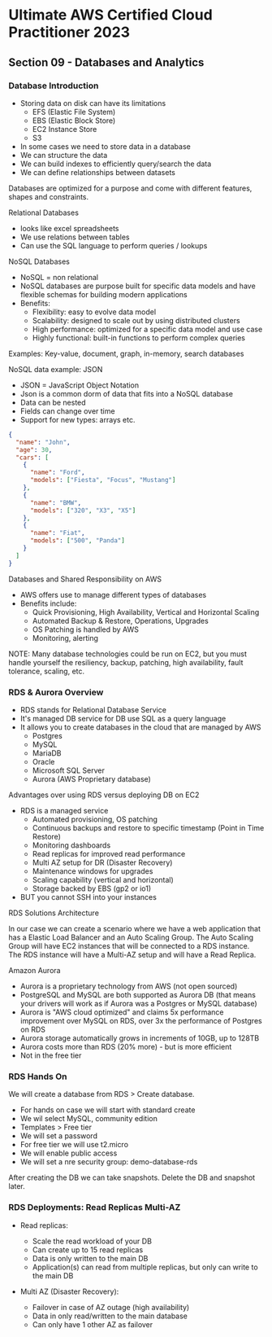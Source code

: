 # Ultimate AWS Certified Cloud Practitioner 2023

## Section 09 - Databases and Analytics

### Database Introduction

- Storing data on disk can have its limitations
  - EFS (Elastic File System)
  - EBS (Elastic Block Store)
  - EC2 Instance Store
  - S3
- In some cases we need to store data in a database
- We can structure the data
- We can build indexes to efficiently query/search the data
- We can define relationships between datasets

Databases are optimized for a purpose and come with different features, shapes and constraints.

Relational Databases

- looks like excel spreadsheets
- We use relations between tables
- Can use the SQL language to perform queries / lookups

NoSQL Databases

- NoSQL = non relational
- NoSQL databases are purpose built for specific data models and have flexible schemas for building modern applications
- Benefits:
  - Flexibility: easy to evolve data model
  - Scalability: designed to scale out by using distributed clusters
  - High performance: optimized for a specific data model and use case
  - Highly functional: built-in functions to perform complex queries

Examples: Key-value, document, graph, in-memory, search databases

NoSQL data example: JSON

- JSON = JavaScript Object Notation
- Json is a common dorm of data that fits into a NoSQL database
- Data can be nested
- Fields can change over time
- Support for new types: arrays etc.

```json
{
  "name": "John",
  "age": 30,
  "cars": [
    {
      "name": "Ford",
      "models": ["Fiesta", "Focus", "Mustang"]
    },
    {
      "name": "BMW",
      "models": ["320", "X3", "X5"]
    },
    {
      "name": "Fiat",
      "models": ["500", "Panda"]
    }
  ]
}
```

Databases and Shared Responsibility on AWS

- AWS offers use to manage different types of databases
- Benefits include:
  - Quick Provisioning, High Availability, Vertical and Horizontal Scaling
  - Automated Backup & Restore, Operations, Upgrades
  - OS Patching is handled by AWS
  - Monitoring, alerting

NOTE: Many database technologies could be run on EC2, but you must handle yourself the resiliency, backup, patching, high availability, fault tolerance, scaling, etc.

### RDS & Aurora Overview

- RDS stands for Relational Database Service
- It's managed DB service for DB use SQL as a query language
- It allows you to create databases in the cloud that are managed by AWS
  - Postgres
  - MySQL
  - MariaDB
  - Oracle
  - Microsoft SQL Server
  - Aurora (AWS Proprietary database)

Advantages over using RDS versus deploying DB on EC2

- RDS is a managed service
  - Automated provisioning, OS patching
  - Continuous backups and restore to specific timestamp (Point in Time Restore)
  - Monitoring dashboards
  - Read replicas for improved read performance
  - Multi AZ setup for DR (Disaster Recovery)
  - Maintenance windows for upgrades
  - Scaling capability (vertical and horizontal)
  - Storage backed by EBS (gp2 or io1)
- BUT you cannot SSH into your instances

RDS Solutions Architecture

In our case we can create a scenario where we have a web application that has a Elastic Load Balancer and an Auto Scaling Group. The Auto Scaling Group will have EC2 instances that will be connected to a RDS instance. The RDS instance will have a Multi-AZ setup and will have a Read Replica.

Amazon Aurora

- Aurora is a proprietary technology from AWS (not open sourced)
- PostgreSQL and MySQL are both supported as Aurora DB (that means your drivers will work as if Aurora was a Postgres or MySQL database)
- Aurora is "AWS cloud optimized" and claims 5x performance improvement over MySQL on RDS, over 3x the performance of Postgres on RDS
- Aurora storage automatically grows in increments of 10GB, up to 128TB
- Aurora costs more than RDS (20% more) - but is more efficient
- Not in the free tier

### RDS Hands On

We will create a database from RDS > Create database.

- For hands on case we will start with standard create
- We wil select MySQL, community edition
- Templates > Free tier
- We will set a password
- For free tier we will use t2.micro
- We will enable public access
- We will set a nre security group: demo-database-rds

After creating the DB we can take snapshots. Delete the DB and snapshot later.

### RDS Deployments: Read Replicas Multi-AZ

- Read replicas:
  - Scale the read workload of your DB
  - Can create up to 15 read replicas
  - Data is only written to the main DB
  - Application(s) can read from multiple replicas, but only can write to the main DB

- Multi AZ (Disaster Recovery):
  - Failover in case of AZ outage (high availability)
  - Data in only read/written to the main database
  - Can only have 1 other AZ as failover 
